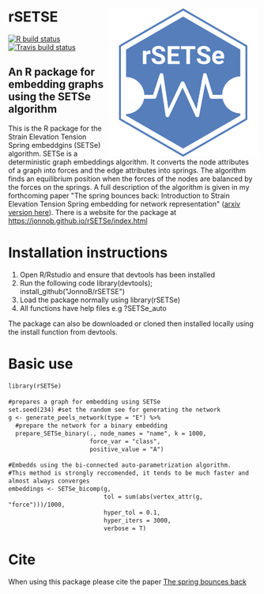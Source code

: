 # rSETSE <img src='man/figures/SETSe_logo.png' align="right" height="300" />


<!-- badges: start -->
[![R build status](https://github.com/JonnoB/rSETSe/workflows/R-CMD-check/badge.svg)](https://github.com/JonnoB/rSETSe/actions)
[![Travis build status](https://travis-ci.com/JonnoB/rSETSe.svg?branch=master)](https://travis-ci.com/JonnoB/rSETSe)
<!-- badges: end -->


## An R package for embedding graphs using the SETSe algorithm

This is the R package for the Strain Elevation Tension Spring embeddgins (SETSe) algorithm. SETSe is a deterministic graph embeddings algorithm. It converts the node attributes of a graph into forces and the edge attributes into springs. The algorithm finds an equilibrium position when the forces of the nodes are balanced by the forces on the springs. A full description of the algorithm is given in my forthcoming paper "The spring bounces back: Introduction to Strain Elevation Tension Spring embedding for network representation" ([arxiv version here](https://arxiv.org/pdf/2007.09437.pdf)). There is a website for the package at https://jonnob.github.io/rSETSe/index.html

# Installation instructions

 1. Open R/Rstudio and ensure that devtools has been installed
 1. Run the following code library(devtools); install_github("JonnoB/rSETSE")
 1. Load the package normally using library(rSETSe)
 1. All functions have help files e.g ?SETSe_auto

The package can also be downloaded or cloned then installed locally using the install function from devtools.

# Basic use

```
library(rSETSe)

#prepares a graph for embedding using SETSe
set.seed(234) #set the random see for generating the network
g <- generate_peels_network(type = "E") %>%
  #prepare the network for a binary embedding
  prepare_SETSe_binary(., node_names = "name", k = 1000, 
                       force_var = "class", 
                       positive_value = "A") 
                       
#Embedds using the bi-connected auto-parametrization algorithm.
#This method is strongly reccomended, it tends to be much faster and almost always converges
embeddings <- SETSe_bicomp(g,
                           tol = sum(abs(vertex_attr(g, "force")))/1000,
                           hyper_tol = 0.1,
                           hyper_iters = 3000,
                           verbose = T)

```

# Cite

When using this package please cite the paper [The spring bounces back](https://export.arxiv.org/abs/2007.09437)
